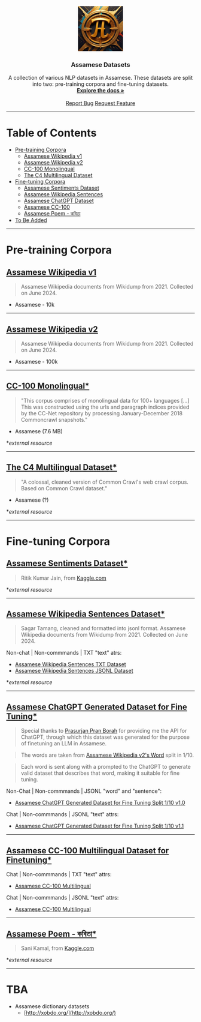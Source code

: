 
<div align="center">
  <a href="https://github.com/indian-nlp/assamese-dataset">
    <img src="https://raw.githubusercontent.com/indian-nlp/assamese-dataset/master/img/indian-nlp-pi.png" alt="Logo" height="120">
  </a>

<h3 align="center">Assamese Datasets</h3>

  <p align="center">
    A collection of various NLP datasets in Assamese. These datasets are split into two: pre-training corpora and fine-tuning datasets.
    <br />
    <a href="https://github.com/indian-nlp/assamese-dataset/blob/main/README.md"><strong>Explore the docs »</strong></a>
    <br />
    <br />
    <a href="https://github.com/indian-nlp/assamese-dataset/issues">Report Bug</a>
    <a href="https://github.com/indian-nlp/assamese-dataset/issues">Request Feature</a>
  </p>
</div>

---

# Table of Contents

- [Pre-training Corpora](#pre-training-corpora)
  - [Assamese Wikipedia v1](#assamese-wikipedia-v1)
  - [Assamese Wikipedia v2](#assamese-wikipedia-v2)
  - [CC-100 Monolingual](#cc-100-monolingual)
  - [The C4 Multilingual Dataset](#the-c4-multilingual-dataset)
- [Fine-tuning Corpora](#fine-tuning-corpora)
  - [Assamese Sentiments Dataset](#assamese-sentiments-dataset)
  - [Assamese Wikipedia Sentences](#assamese-wikipedia-sentences-dataset)
  - [Assamese ChatGPT Dataset](#assamese-chatgpt-generated-dataset-for-fine-tuning)
  - [Assamese CC-100](#assamese-cc-100-multilingual-dataset-for-finetuning)
  - [Assamese Poem - কবিতা](#assamese-poem---কবিতা)
- [To Be Added](#tba)

---

# Pre-training Corpora

## [Assamese Wikipedia v1](https://github.com/indian-nlp/assamese-dataset/tree/master/asm_wikipedia_2021_10K)

> Assamese Wikipedia documents from Wikidump from 2021. Collected on June 2024.

- Assamese - 10k

---

## [Assamese Wikipedia v2](https://github.com/indian-nlp/assamese-dataset/tree/master/asm_wikipedia_2021_100K)

> Assamese Wikipedia documents from Wikidump from 2021. Collected on June 2024.

- Assamese - 100k

---

## [CC-100 Monolingual\*](http://data.statmt.org/cc-100/)

> "This corpus comprises of monolingual data for 100+ languages [...] This was constructed using the urls and paragraph indices provided by the CC-Net repository by processing January-December 2018 Commoncrawl snapshots."

- Assamese (7.6 MB)

\*_external resource_

---

## [The C4 Multilingual Dataset\*](https://github.com/allenai/allennlp/discussions/5056)

> "A colossal, cleaned version of Common Crawl's web crawl corpus. Based on Common Crawl dataset."

- Assamese (?)

\*_external resource_

---

# Fine-tuning Corpora

## [Assamese Sentiments Dataset\*](https://www.kaggle.com/datasets/ritikjain00/assamese-sentiments-dataset)

> Ritik Kumar Jain, from [Kaggle.com](https://www.kaggle.com/datasets/ritikjain00/assamese-sentiments-dataset)

\*_external resource_

---

## [Assamese Wikipedia Sentences Dataset\*](https://github.com/indian-nlp/assamese-dataset/tree/master/asm_wikipedia_2021_100K)

> Sagar Tamang, cleaned and formatted into jsonl format. Assamese Wikipedia documents from Wikidump from 2021. Collected on June 2024.

Non-chat | Non-commmands | TXT "text" atrs:
- [Assamese Wikipedia Sentences TXT Dataset](https://github.com/indian-nlp/assamese-dataset/tree/master/fine-tuning-datasets/asm_wikipedia_10k_sentences/assamese_cleaned.txt)
- [Assamese Wikipedia Sentences JSONL Dataset](https://github.com/indian-nlp/assamese-dataset/tree/master/fine-tuning-datasets/asm_wikipedia_10k_sentences/assamese_cleaned.jsonl)

\*_external resource_

---

## [Assamese ChatGPT Generated Dataset for Fine Tuning\*](https://github.com/indian-nlp/assamese-dataset/tree/master/asm_wikipedia_2021_100K/output_100k_split_1.jsonl)

> Special thanks to [Prasurjan Pran Borah](https://x.com/iamppborah) for providing me the API for ChatGPT, through which this dataset was generated for the purpose of finetuning an LLM in Assamese.

> The words are taken from [Assamese Wikipedia v2's Word](https://github.com/indian-nlp/assamese-dataset/tree/master/asm_wikipedia_2021_100K/asm_wikipedia_2021_100K-words.txt) split in 1/10.

> Each word is sent along with a prompted to the ChatGPT to generate valid dataset that describes that word, making it suitable for fine tuning.

Non-Chat | Non-commmands | JSONL "word" and "sentence":
- [Assamese ChatGPT Generated Dataset for Fine Tuning Split 1/10 v1.0](https://github.com/indian-nlp/assamese-dataset/tree/master/asm_wikipedia_2021_100K/output_100k_split_1.jsonl)

Chat | Non-commmands | JSONL "text" attrs:
- [Assamese ChatGPT Generated Dataset for Fine Tuning Split 1/10 v1.1](https://github.com/indian-nlp/assamese-dataset/tree/master/asm_wikipedia_2021_100K/output_100k_split_1_chat.jsonl)

---

## [Assamese CC-100 Multilingual Dataset for Finetuning\*](https://github.com/indian-nlp/assamese-dataset/tree/master/fine-tuning-datasets/cc-100)

Chat | Non-commmands | TXT "text" attrs:
- [Assamese CC-100 Multilingual](https://github.com/indian-nlp/assamese-dataset/tree/master/fine-tuning-datasets/cc-100/as.txt)

Chat | Non-commmands | JSONL "text" attrs:
- [Assamese CC-100 Multilingual](https://github.com/indian-nlp/assamese-dataset/tree/master/fine-tuning-datasets/cc-100/as.jsonl)

---

## [Assamese Poem - কবিতা\*](https://www.kaggle.com/datasets/sanikamal/assamese-poem)

> Sani Kamal, from [Kaggle.com](https://www.kaggle.com/datasets/sanikamal/assamese-poem)

\*_external resource_

---

# TBA

- Assamese dictionary datasets
  - [http://xobdo.org/](http://xobdo.org/)
